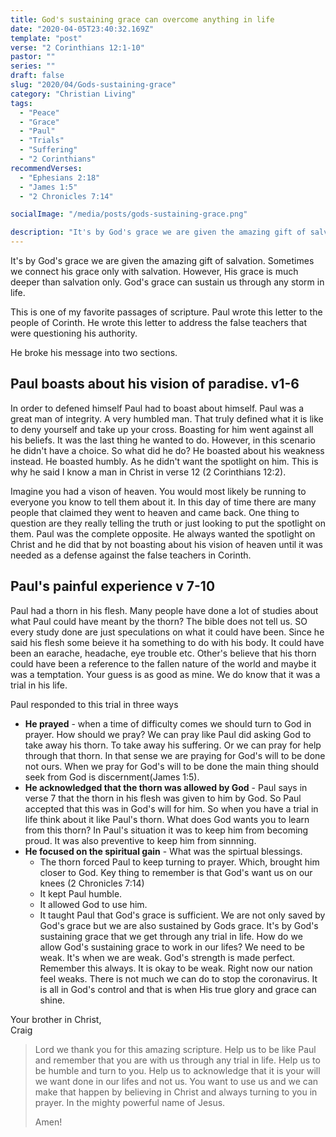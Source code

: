 ```yaml
---
title: God's sustaining grace can overcome anything in life
date: "2020-04-05T23:40:32.169Z"
template: "post"
verse: "2 Corinthians 12:1-10"
pastor: ""
series: ""
draft: false
slug: "2020/04/Gods-sustaining-grace"
category: "Christian Living"
tags:
  - "Peace"
  - "Grace"
  - "Paul"
  - "Trials"
  - "Suffering"
  - "2 Corinthians"
recommendVerses: 
  - "Ephesians 2:18"
  - "James 1:5"
  - "2 Chronicles 7:14"

socialImage: "/media/posts/gods-sustaining-grace.png"

description: "It's by God's grace we are given the amazing gift of salvation. Sometimes we connect his grace only with salvation. However, His grace is much deeper than salvation only. God's grace can sustain us through any storm in life."
---
```


It's by God's grace we are given the amazing gift of salvation. Sometimes we connect his grace only with salvation. However, His grace is much deeper than salvation only. God's grace can sustain us through any storm in life.

This is one of my favorite passages of scripture. Paul wrote this letter to the people of Corinth. He wrote this letter to address the false teachers that were questioning his authority. 

He broke his message into two sections. 

## Paul boasts about his vision of paradise. v1-6

In order to defened himself Paul had to boast about himself. Paul was a great man of integrity. A very humbled man. That truly defined what it is like to deny yourself and take up your cross. Boasting for him went against all his beliefs. It was the last thing he  wanted to do. However, in this scenario he didn't have a choice. So what did he do? He boasted about his weakness instead. He boasted humbly. As he didn't want the spotlight on him. This is why he said I know a man in Christ in verse 12 (2 Corinthians 12:2). 

Imagine you had a vison of heaven. You would most likely be running to everyone you know to tell them about it. In this day of time there are many people that claimed they went to heaven and came back. One thing to question are they really telling the truth or just looking to put the spotlight on them. Paul was the complete opposite. He always wanted the spotlight on Christ and he did that by not boasting about his vision of heaven until it was needed as a defense against the false teachers in Corinth.  

## Paul's painful experience v 7-10 

Paul had a thorn in his flesh. Many people have done a lot of studies about what Paul could have meant by the thorn? The bible does not tell us. SO every study done are just speculations on what it could have been. Since he said his flesh some beieve it ha something to do with his body. It could have been an earache, headache, eye trouble etc. Other's believe that his thorn could have been a reference to the fallen nature of the world and maybe it was a temptation. Your guess is as good as mine. We do know that it was a trial in his life. 

Paul responded to this trial in three ways
 - **He prayed** - when a time of difficulty comes we should turn to God in prayer. How should we pray? We can pray like Paul did asking God to take away his thorn. To take away his suffering. Or we can pray for help through that thorn. In that sense we are praying for God's will to be done not ours. When we pray for God's will to be done the main thing should seek from God is discernment(James 1:5).
 - **He acknowledged that the thorn was allowed by God** - Paul says in verse 7 that the thorn in his flesh was given to him by God. So Paul accepted that this was in God's will for him. So when you have a trial in life think about it like Paul's thorn. What does God wants you to learn from this thorn? In Paul's situation it was to keep him from becoming proud. It was also preventive to keep him from sinnning. 
 - **He focused on the spiritual gain** - 
  What was the spirtual blessings.
   - The thorn forced Paul to keep turning to prayer. Which, brought him closer to God. Key thing to remember is that God's want us on our knees (2 Chronicles 7:14)
   - It kept Paul humble.
   - It allowed God to use him. 
   - It taught Paul that God's grace is sufficient. We are not only saved by God's grace but we are also sustained by Gods grace. It's by God's sustaining grace that we get through any trial in life. How do we allow God's sustaining grace to work in our lifes? We need to be weak. It's when we are weak. God's strength is made perfect. Remember this always. It is okay to be weak. Right now our nation feel weaks. There is not much we can do to stop the coronavirus. It is all in God's control and that is when His true glory and grace can shine. 

Your brother in Christ,
<br /> Craig

<blockquote>
Lord we thank you for this amazing scripture. Help us to be like Paul and remember that you are with us through any trial in life. Help us to be humble and turn to you. Help us to acknowledge that it is your will we want done in our lifes and not us. You want to use us and we can make that happen by believing in Christ and always turning to you in prayer. In the mighty powerful name of Jesus. 

Amen!

</blockquote>
 
